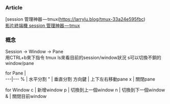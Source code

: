 ### Article
[session 管理神器 — tmux(https://larrylu.blog/tmux-33a24e595fbc)  
[影片終端機 session 管理神器 — tmux](https://www.youtube.com/watch?v=nD6g-rM5Bh0&list=PLbkWnfz63JbWlZSq964DCMW64dM06_qht) 

### 概念
Session -> Window -> Pane  
用CTRL+b來下指令 
tmux ls來看目前的session/window狀況 
s可以切換不銅的window/pane  
  
for Pane |  
---|---
% | 水平分割
" | 垂直分割
方向鍵 | 上下左右移動pane
x | 關閉pane

for Window
c | 新增window
p | 切換到上一個window
n | 切換到下一個window
& | 關閉目前window
